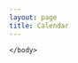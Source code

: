 ```yaml
---
layout: page
title: Calendar
---
```

<html>
    <head>
        <meta name="viewport" content="width=device-width, initial-scale=1">
        <title>Calendar</title>
    </head>
    <body>
        <div id="events-list" style="width:100%">
            <div class="row">
                <div class="event-container">
                    <script src="script.js"></script>
                </div>
            </div>
        </div>
        
    </body>
</html>
